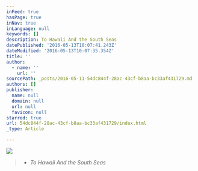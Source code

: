 ```yaml
---
inFeed: true
hasPage: true
inNav: true
inLanguage: null
keywords: []
description: To Hawaii And the South Seas
datePublished: '2016-05-13T10:07:41.243Z'
dateModified: '2016-05-13T10:07:35.354Z'
title: ''
author:
  - name: ''
    url: ''
sourcePath: _posts/2016-05-11-54dc844f-28ac-43cf-b8aa-bc33af431729.md
authors: []
publisher:
  name: null
  domain: null
  url: null
  favicon: null
starred: true
url: 54dc844f-28ac-43cf-b8aa-bc33af431729/index.html
_type: Article

---
```

![](https://s3-us-west-2.amazonaws.com/the-grid-img/p/43d05a027b48009f6327051f63d02aaa3ab273cb.png)

> * _To Hawaii And the South Seas_
